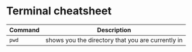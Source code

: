 # Terminal cheatsheet
|Command| Description|
|-------|------------|
|`pwd` |shows you the directory that you are currently in